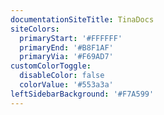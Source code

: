```yaml
---
documentationSiteTitle: TinaDocs
siteColors:
  primaryStart: '#FFFFFF'
  primaryEnd: '#B8F1AF'
  primaryVia: '#F69AD7'
customColorToggle:
  disableColor: false
  colorValue: '#553a3a'
leftSidebarBackground: '#F7A599'
---
```


